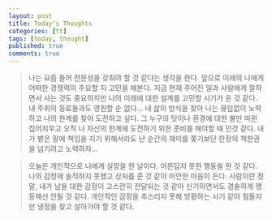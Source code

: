 ```yaml
---
layout: post
title: Today's Thoughts
categories: [tt]
tags: [today, thought]
published: true
comments: true
---
```


> 나는 요즘 들어 전문성을 갖춰야 할 것 같다는 생각을 한다.
  앞으로 미래의 나에게 어떠한 경쟁력이 주요할 지 고민을 해본다.
  지금 현재 주어진 일과 사람에게 잘하면서 사는 것도 중요하지만 나의 미래에 대한 설계를 고민할 시기가 온 것 같다.
  내 주위의 동료들과도 영원할 순 없다... 내 삶의 방식을 찾아 나는 끊임없이 노력하고 나의 한계를 찾아 도전하고 싶다.
  그 누구의 탓이나 환경에 대한 불만 따윈 집어치우고 오직 나 자신의 한계에 도전하기 위한 준비를 해야할 때 인것 같다.
  내가 뱉은 말에 책임을 지기 위해서라도 난 순간의 재미를 쫒기보단 한장의 책한권을 넘기려고 노력하자...
  
> 오늘은 개인적으로 나에게 실망을 한 날이다.
  어른답지 못한 행동을 한 것 같다.
  나의 감정에 솔직하지 못했고 상처를 준 것 같아 미안한 마음이 든다.
  사람이란 정말, 내가 남을 대한 감정이 고스란히 전달되는 것 같아 신기하면서도 경솔하게 행동해선 안될 것 같다.
  개인적인 감정을 추스리지 못해 방황하는 시기 같아 힘들지만 냉정을 찾고 살아가야 할 것 같다.    